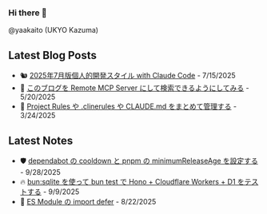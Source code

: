 ### Hi there 👋

@yaakaito (UKYO Kazuma)


## Latest Blog Posts

- 🐿️ [2025年7月版個人的開発スタイル with Claude Code](https://yaakai.to/blog/2025/dev-with-claude-code-2025-07) - 7/15/2025
- 🦋 [このブログを Remote MCP Server にして検索できるようにしてみる](https://yaakai.to/blog/2025/blog-remote-mcp-server) - 5/20/2025
- 🐠 [Project Rules や .clinerules や CLAUDE.md をまとめて管理する](https://yaakai.to/blog/2025/rule-files-unified-management) - 3/24/2025

## Latest Notes

- 🛡️ [dependabot の cooldown と pnpm の minimumReleaseAge を設定する](https://yaakai.to/note/94) - 9/28/2025
- 🔥 [bun:sqlite を使って bun test で Hono + Cloudflare Workers + D1 をテストする](https://yaakai.to/note/92) - 9/9/2025
- 🦥 [ES Module の import defer](https://yaakai.to/note/91) - 8/22/2025

<!--
**yaakaito/yaakaito** is a ✨ _special_ ✨ repository because its `README.md` (this file) appears on your GitHub profile.
-->
